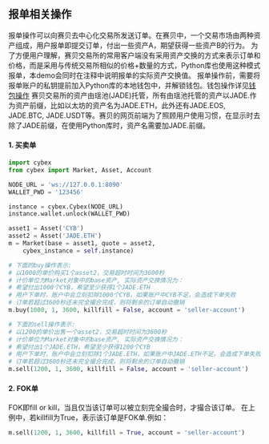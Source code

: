 ## 报单相关操作
报单操作可以向赛贝去中心化交易所发送订单。在赛贝中，一个交易市场由两种资产组成，用户报单即提交订单，付出一些资产A，期望获得一些资产B的行为。
为了方便用户理解，赛贝交易所的常用客户端没有采用资产交换的方式来表示订单和价格，而是采用与传统交易所相似的价格+数量的方式，Python库也使用这种模式报单，本demo会同时在注释中说明报单的实际资产交换值。
报单操作前，需要将报单账户的私钥提前加入Python库的本地钱包中，并解锁钱包。钱包操作详见[钱包操作](https://github.com/NebulaCybexDEX/cybex-node-doc/blob/master/transaction/python/wallet.md)
赛贝交易所的资产由瑶池(JADE)托管，所有由瑶池托管的资产以JADE.作为资产前缀，比如以太坊的资产名为JADE.ETH，此外还有JADE.EOS, JADE.BTC, JADE.USDT等。赛贝的网页前端为了照顾用户使用习惯，在显示时去除了JADE前缀，在使用Python库时，资产名需要加JADE.前缀。

#### 1. 买卖单
```Python
import cybex
from cybex import Market, Asset, Account

NODE_URL = 'ws://127.0.0.1:8090'
WALLET_PWD = '123456'

instance = cybex.Cybex(NODE_URL)
instance.wallet.unlock(WALLET_PWD)

asset1 = Asset('CYB')
asset2 = Asset('JADE.ETH')
m = Market(base = asset1, quote = asset2,
    cybex_instance = self.instance)

# 下面的buy操作表示:
# 以1000的单价购买1个asset2，交易超时时间为3600秒
# 计价单位为Market对象中的base资产, 实际资产交换情况为：
# 希望付出1000个CYB，希望至少获得1个JADE.ETH
# 用户下单时，账户中会立刻扣除1000个CYB，如果账户中CYB不足，会造成下单失败
# 订单若超过3600秒还未完全撮合完成，则将剩余的订单自动撤销
m.buy(1000, 1, 3600, killfill = False, account = 'seller-account')

# 下面的sell操作表示:
# 以1200的单价出售一个asset2，交易超时时间为3600秒
# 计价单位为Market对象中的base资产, 实际资产交换情况为：
# 希望付出1个JADE.ETH，希望至少获得1200个CYB
# 用户下单时，账户中会立刻扣除1个JADE.ETH，如果账户中JADE.ETH不足，会造成下单失败
# 订单若超过3600秒还未完全撮合完成，则将剩余的订单自动撤销
m.sell(1200, 1, 3600, killfill = False, account = 'seller-account')
```

#### 2. FOK单
FOK即fill or kill，当且仅当该订单可以被立刻完全撮合时，才撮合该订单。
在上例中，若killfill为True，表示该订单是FOK单.例如：
```Python
m.sell(1200, 1, 3600, killfill = True, account = 'seller-account')
```
